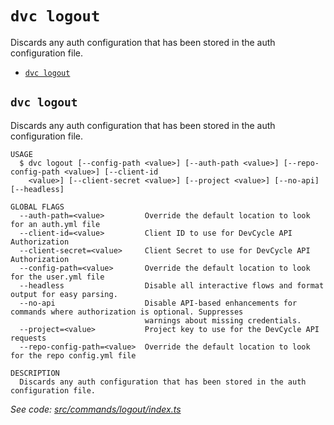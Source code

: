 `dvc logout`
============

Discards any auth configuration that has been stored in the auth configuration file.

* [`dvc logout`](#dvc-logout)

## `dvc logout`

Discards any auth configuration that has been stored in the auth configuration file.

```
USAGE
  $ dvc logout [--config-path <value>] [--auth-path <value>] [--repo-config-path <value>] [--client-id
    <value>] [--client-secret <value>] [--project <value>] [--no-api] [--headless]

GLOBAL FLAGS
  --auth-path=<value>         Override the default location to look for an auth.yml file
  --client-id=<value>         Client ID to use for DevCycle API Authorization
  --client-secret=<value>     Client Secret to use for DevCycle API Authorization
  --config-path=<value>       Override the default location to look for the user.yml file
  --headless                  Disable all interactive flows and format output for easy parsing.
  --no-api                    Disable API-based enhancements for commands where authorization is optional. Suppresses
                              warnings about missing credentials.
  --project=<value>           Project key to use for the DevCycle API requests
  --repo-config-path=<value>  Override the default location to look for the repo config.yml file

DESCRIPTION
  Discards any auth configuration that has been stored in the auth configuration file.
```

_See code: [src/commands/logout/index.ts](https://github.com/DevCycleHQ/cli/blob/v5.14.2/src/commands/logout/index.ts)_

